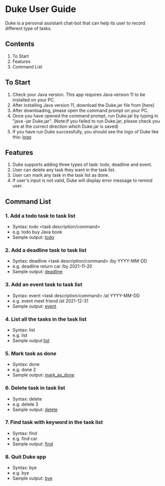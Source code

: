 # Duke User Guide

Duke is a personal assistant chat-bot that can help its user to record different type of tasks.  

## Contents
1. To Start
2. Features
3. Command List




## To Start
1. Check your Java version. This app requires Java version 11 to be installed on your PC.
2. After installing Java version 11, download the Duke.jar file from [here]
3. After downloading, please open the command prompt on your PC.
4. Once you have opened the command prompt, run Duke.jar by typing in "java -jar Duke.jar".
   (Note:If you failed to run Duke.jar, please check you are at the correct direction which Duke.jar is saved)
5. If you have run Duke successfully, you should see the logo of Duke like this: [logo](images/logo.png)





 
## Features
1. Duke supports adding three types of task: todo, deadline and event.
2. User can delete any task they want in the task list.
3. User can mark any task in the task list as done.
4. If user's input is not valid, Duke will display error message to remind user.


## Command List
 
### 1. Add a todo task to task list
* Syntax: todo <task description/command>
* e.g. todo buy Java book
* Sample output: [todo](images/todo.png)

### 2. Add a deadline task to task list
* Syntax: deadline <task description/command> /by YYYY-MM-DD
* e.g. deadline return car /by 2021-11-20
* Sample output: [deadline](images/deadline.png)

### 3. Add an event task to task list
* Syntax: event <task description/command> /at YYYY-MM-DD
* e.g. event meet friend /at 2021-12-31
* Sample output: [event](images/event.png)

### 4. List all the tasks in the task list
* Syntax: list
* e.g. list
* Sample output:[list](images/list.png)

### 5. Mark task as done
* Syntax: done <task index>
* e.g. done 2
* Sample output: [mark_as_done](images/mark_as_done.png)

### 6. Delete task in task list
* Syntax: delete <index of task that you want to delete>
* e.g. delete 3
* Sample output: [delete](images/delete.png)

### 7. Find task with keyword in the task list
* Syntax: find <keyword you want to search>
* e.g. find car
* Sample output: [find](images/find.png)

### 8. Quit Duke app
* Syntax: bye
* e.g. bye
* Sample output: [bye](images/bye.png)






